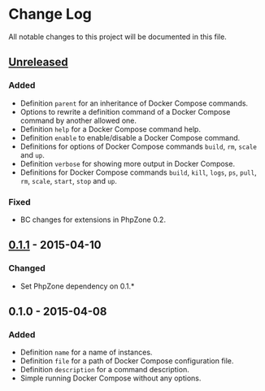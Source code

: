 # Change Log
All notable changes to this project will be documented in this file.

## [Unreleased][unreleased]
### Added
- Definition `parent` for an inheritance of Docker Compose commands.
- Options to rewrite a definition command of a Docker Compose command by another allowed one.
- Definition `help` for a Docker Compose command help.
- Definition `enable` to enable/disable a Docker Compose command.
- Definitions for options of Docker Compose commands `build`, `rm`, `scale` and `up`.
- Definition `verbose` for showing more output in Docker Compose.
- Definitions for Docker Compose commands `build`, `kill`, `logs`, `ps`, `pull`, `rm`, `scale`, `start`,
`stop` and `up`.

### Fixed
- BC changes for extensions in PhpZone 0.2.

## [0.1.1] - 2015-04-10
### Changed
- Set PhpZone dependency on 0.1.*

## 0.1.0 - 2015-04-08
### Added
- Definition `name` for a name of instances.
- Definition `file` for a path of Docker Compose configuration file.
- Definition `description` for a command description.
- Simple running Docker Compose without any options.

[unreleased]: https://github.com/phpzone/docker/compare/0.1.1...HEAD
[0.1.1]: https://github.com/phpzone/docker/compare/0.1.0...0.1.1
